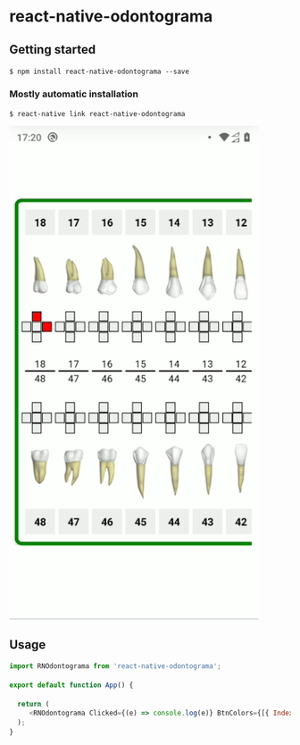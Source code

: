 
# react-native-odontograma

## Getting started

`$ npm install react-native-odontograma --save`

### Mostly automatic installation

`$ react-native link react-native-odontograma`

![date-range-picker](https://github.com/websitesltda/react-native-odontograma/blob/main/assets/bg.png)


## Usage
```javascript
import RNOdontograma from 'react-native-odontograma';

export default function App() {

  return (
     <RNOdontograma Clicked={(e) => console.log(e)} BtnColors={[{ Index: '18_4', Color: '#f00' }, { Index: '18_3', Color: '#f00' }]} />
  );
}
```
  